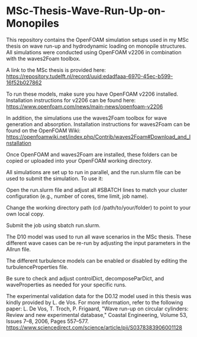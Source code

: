 # MSc-Thesis-Wave-Run-Up-on-Monopiles
This repository contains the OpenFOAM simulation setups used in my MSc thesis on wave run-up and hydrodynamic loading on monopile structures. All simulations were conducted using OpenFOAM v2206 in combination with the waves2Foam toolbox.

A link to the MSc thesis is provided here:
https://repository.tudelft.nl/record/uuid:edadfaaa-6970-45ec-b599-16f52b027862 

To run these models, make sure you have OpenFOAM v2206 installed. Installation instructions for v2206 can be found here:
https://www.openfoam.com/news/main-news/openfoam-v2206

In addition, the simulations use the waves2Foam toolbox for wave generation and absorption. Installation instructions for waves2Foam can be found on the OpenFOAM Wiki:
https://openfoamwiki.net/index.php/Contrib/waves2Foam#Download_and_Installation

Once OpenFOAM and waves2Foam are installed, these folders can be copied or uploaded into your OpenFOAM working directory. 

All simulations are set up to run in parallel, and the run.slurm file can be used to submit the simulation. To use it:

Open the run.slurm file and adjust all #SBATCH lines to match your cluster configuration (e.g., number of cores, time limit, job name).

Change the working directory path (cd /path/to/your/folder) to point to your own local copy.

Submit the job using sbatch run.slurm.

The D10 model was used to run all wave scenarios in the MSc thesis. These different wave cases can be re-run by adjusting the input parameters in the Allrun file.

The different turbulence models can be enabled or disabled by editing the turbulenceProperties file.

Be sure to check and adjust controlDict, decomposeParDict, and waveProperties as needed for your specific runs.

The experimental validation data for the D0.12 model used in this thesis was kindly provided by L. de Vos. For more information, refer to the following paper:
L. De Vos, T. Troch, P. Frigaard, "Wave run-up on circular cylinders: Review and new experimental database," Coastal Engineering, Volume 53, Issues 7–8, 2006, Pages 557–577.
https://www.sciencedirect.com/science/article/pii/S0378383906001128

